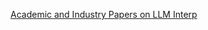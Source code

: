 [Academic and Industry Papers on LLM Interp](https://github.com/JShollaj/awesome-llm-interpretability/blob/main/README.md#llm-interpretability-papers)
